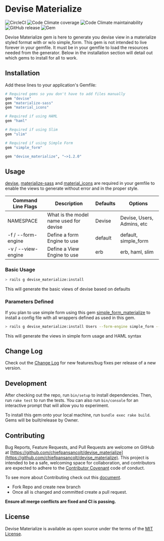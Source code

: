 # Devise Materialize

![CircleCI](https://img.shields.io/circleci/build/gh/chiefpansancolt/devise_materialize/master?logo=circleci&style=flat-square)
![Code Climate coverage](https://img.shields.io/codeclimate/coverage/chiefpansancolt/devise_materialize?logo=code%20climate&style=flat-square)
![Code Climate maintainability](https://img.shields.io/codeclimate/maintainability/chiefpansancolt/devise_materialize?logo=code%20climate&style=flat-square)
![GitHub release](https://img.shields.io/github/release/chiefpansancolt/devise_materialize?logo=github&style=flat-square)
![Gem](https://img.shields.io/gem/dt/devise_materialize?logo=rubygems&style=flat-square)

Devise Materialize gem is here to generate you devise view in a materialize styled format with or w/o simple_form.
This gem is not intended to live forever in your gemfile. It must be in your gemfile to load the resources needed from the generator.
Below in the installation section will detail out which gems to install for all to work.

## Installation

Add these lines to your application's Gemfile:

```ruby
# Required gems so you don't have to add files manually
gem "devise"
gem "materialize-sass"
gem "material_icons"

# Required if using HAML
gem "haml"

# Required if using Slim
gem "slim"

# Required if using Simple Form
gem "simple_form"

gem "devise_materialize", "~>1.2.0"
```

## Usage

[devise](https://github.com/plataformatec/devise), [materialize-sass](https://github.com/mkhairi/materialize-sass) and [material_icons](https://github.com/Angelmmiguel/material_icons) are required in your gemfile to enable the views to generate without error and in the proper style.

| Command Line Flags      | Description                            | Defaults | Options                  |
| ----------------------- | -------------------------------------- | -------- | ------------------------ |
| NAMESPACE               | What is the model name used for devise | Devise   | Devise, Users, Admins, etc |
| -f / --form-engine      | Define a form Engine to use            | default  | default, simple_form     |
| -v / --view-engine      | Define a View Engine to use            | erb      | erb, haml, slim          |

### Basic Usage

```bash
> rails g devise_materialize:install
```

This will generate the basic views of devise based on defaults

### Parameters Defined

If you plan to use simple form using this gem [simple_form_materialize](https://github.com/chiefpansancolt/simple_form_materialize) to install a config file with all wrappers defined as used in this gem.

```bash
> rails g devise_materialize:install Users --form-engine simple_form --view-engine haml
```

This will generate the views in simple form usage and HAML syntax

## Change Log

Check out the [Change Log](https://github.com/chiefpansancolt/devise_materialize/blob/master/CHANGELOG.md) for new features/bug fixes per release of a new version.

## Development

After checking out the repo, run `bin/setup` to install dependencies. Then, run `rake test` to run the tests. You can also run `bin/console` for an interactive prompt that will allow you to experiment.

To install this gem onto your local machine, run `bundle exec rake build`. Gems will be built/release by Owner.

## Contributing

Bug Reports, Feature Requests, and Pull Requests are welcome on GitHub at [https://github.com/chiefpansancolt/devise_materialize](https://github.com/chiefpansancolt/devise_materialize). This project is intended to be a safe, welcoming space for collaboration, and contributors are expected to adhere to the [Contributor Covenant](https://github.com/chiefpansancolt/devise_materialize/blob/master/CODE_OF_CONDUCT.md) code of conduct.

To see more about Contributing check out this [document](https://github.com/chiefpansancolt/devise_materialize/blob/master/CONTRIBUTING.md).

- Fork Repo and create new branch
- Once all is changed and committed create a pull request.

**Ensure all merge conflicts are fixed and CI is passing.**

## License

Devise Materialize is available as open source under the terms of the [MIT License](http://opensource.org/licenses/MIT).
